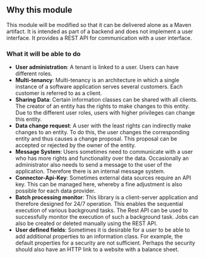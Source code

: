 ## Why this module
This module will be modified so that it can be delivered alone as a Maven artifact. It is intended as part of a backend and does not implement a user interface. It provides a REST API for communication with a user interface.

### What it will be able to do
- **User administration**: A tenant is linked to a user. Users can have different roles.
- **Multi-tenancy**: Multi-tenancy is an architecture in which a single instance of a software application serves several customers. Each customer is referred to as a client.
- **Sharing Data**: Certain information classes can be shared with all clients. The creator of an entity has the rights to make changes to this entity. Due to the different user roles, users with higher privileges can change this entity. 
- **Data change request**: A user with the least rights can indirectly make changes to an entity. To do this, the user changes the corresponding entity and thus causes a change proposal. This proposal can be accepted or rejected by the owner of the entity.
- **Message System**: Users sometimes need to communicate with a user who has more rights and functionality over the data. Occasionally an administrator also needs to send a message to the user of the application. Therefore there is an internal message system. 
- **Connector-Api-Key**: Sometimes external data sources require an API key. This can be managed here, whereby a fine adjustment is also possible for each data provider.
- **Batch processing monitor**: This library is a client-server application and therefore designed for 24/7 operation. This enables the sequential execution of various background tasks. The Rest API can be used to successfully monitor the execution of such a background task. Jobs can also be created or deleted manually using the REST API.
- **User defined fields**: Sometimes it is desirable for a user to be able to add additional properties to an information class. For example, the default properties for a security are not sufficient. Perhaps the security should also have an HTTP link to a website with a balance sheet. 